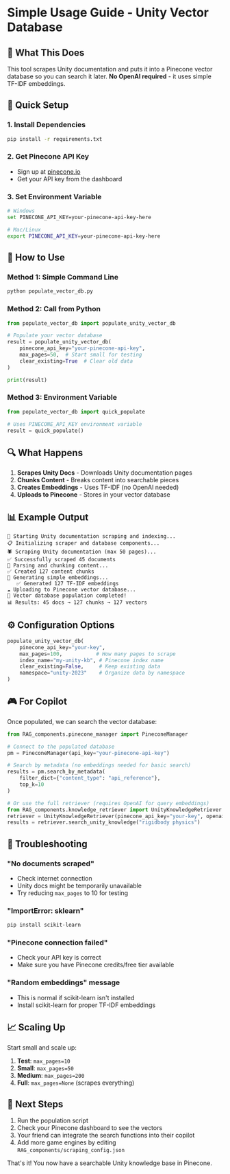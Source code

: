 # Simple Usage Guide - Unity Vector Database

## 🎯 What This Does

This tool scrapes Unity documentation and puts it into a Pinecone vector database so you can search it later. **No OpenAI required** - it uses simple TF-IDF embeddings.

## 🚀 Quick Setup

### 1. Install Dependencies
```bash
pip install -r requirements.txt
```

### 2. Get Pinecone API Key
- Sign up at [pinecone.io](https://pinecone.io)
- Get your API key from the dashboard

### 3. Set Environment Variable
```bash
# Windows
set PINECONE_API_KEY=your-pinecone-api-key-here

# Mac/Linux
export PINECONE_API_KEY=your-pinecone-api-key-here
```

## 📝 How to Use

### Method 1: Simple Command Line
```bash
python populate_vector_db.py
```

### Method 2: Call from Python
```python
from populate_vector_db import populate_unity_vector_db

# Populate your vector database
result = populate_unity_vector_db(
    pinecone_api_key="your-pinecone-api-key",
    max_pages=50,  # Start small for testing
    clear_existing=True  # Clear old data
)

print(result)
```

### Method 3: Environment Variable
```python
from populate_vector_db import quick_populate

# Uses PINECONE_API_KEY environment variable
result = quick_populate()
```

## 🔍 What Happens

1. **Scrapes Unity Docs** - Downloads Unity documentation pages
2. **Chunks Content** - Breaks content into searchable pieces
3. **Creates Embeddings** - Uses TF-IDF (no OpenAI needed)
4. **Uploads to Pinecone** - Stores in your vector database

## 📊 Example Output

```
🚀 Starting Unity documentation scraping and indexing...
📋 Initializing scraper and database components...
🕷️ Scraping Unity documentation (max 50 pages)...
✅ Successfully scraped 45 documents
📝 Parsing and chunking content...
✅ Created 127 content chunks
🔢 Generating simple embeddings...
   ✅ Generated 127 TF-IDF embeddings
☁️ Uploading to Pinecone vector database...
🎉 Vector database population completed!
📊 Results: 45 docs → 127 chunks → 127 vectors
```

## ⚙️ Configuration Options

```python
populate_unity_vector_db(
    pinecone_api_key="your-key",
    max_pages=100,           # How many pages to scrape
    index_name="my-unity-kb", # Pinecone index name
    clear_existing=False,     # Keep existing data
    namespace="unity-2023"    # Organize data by namespace
)
```

## 🎮 For Copilot

Once populated, we can search the vector database:

```python
from RAG_components.pinecone_manager import PineconeManager

# Connect to the populated database
pm = PineconeManager(api_key="your-pinecone-api-key")

# Search by metadata (no embeddings needed for basic search)
results = pm.search_by_metadata(
    filter_dict={"content_type": "api_reference"},
    top_k=10
)

# Or use the full retriever (requires OpenAI for query embeddings)
from RAG_components.knowledge_retriever import UnityKnowledgeRetriever
retriever = UnityKnowledgeRetriever(pinecone_api_key="your-key", openai_api_key="your-openai-key")
results = retriever.search_unity_knowledge("rigidbody physics")
```

## 🔧 Troubleshooting

### "No documents scraped"
- Check internet connection
- Unity docs might be temporarily unavailable
- Try reducing `max_pages` to 10 for testing

### "ImportError: sklearn"
```bash
pip install scikit-learn
```

### "Pinecone connection failed"
- Check your API key is correct
- Make sure you have Pinecone credits/free tier available

### "Random embeddings" message
- This is normal if scikit-learn isn't installed
- Install scikit-learn for proper TF-IDF embeddings

## 📈 Scaling Up

Start small and scale up:

1. **Test**: `max_pages=10`
2. **Small**: `max_pages=50` 
3. **Medium**: `max_pages=200`
4. **Full**: `max_pages=None` (scrapes everything)

## 🎯 Next Steps

1. Run the population script
2. Check your Pinecone dashboard to see the vectors
3. Your friend can integrate the search functions into their copilot
4. Add more game engines by editing `RAG_components/scraping_config.json`

That's it! You now have a searchable Unity knowledge base in Pinecone.
